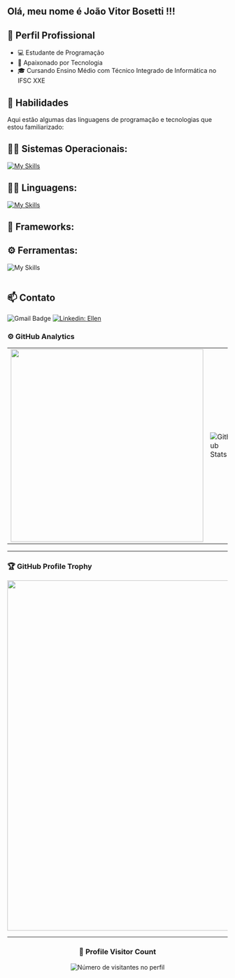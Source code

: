 ## Olá, meu nome é João Vitor Bosetti !!!


## 💼 Perfil Profissional

- 💻 Estudante de Programação
- 🌱 Apaixonado por Tecnologia
- 🎓 Cursando Ensino Médio com Técnico Integrado de Informática no IFSC XXE

## 🚀 Habilidades

Aqui estão algumas das linguagens de programação e tecnologias que estou familiarizado:

## 👨‍💻 Sistemas Operacionais: 
[![My Skills](https://skillicons.dev/icons?i=linux,windows)](https://skillicons.dev)

## 👨‍💻 Linguagens: 
[![My Skills](https://skillicons.dev/icons?i=js,html,css,python)](https://skillicons.dev)

## 🧰 Frameworks: 


## ⚙️ Ferramentas:
![My Skills](https://skillicons.dev/icons?i=git,github,vscode)<br><br>

## 📫 Contato

![Gmail Badge](https://img.shields.io/badge/-vitor.eduardo2135@gmail.com-006bed?style=flat-square&logo=Gmail&logoColor=white&link=mailto:vitor.eduardo2135@gmail.com)
[![Linkedin: Ellen](https://img.shields.io/badge/-VitorEduardoRamilio-blue?style=flat-square&logo=Linkedin&logoColor=white&link=https://www.linkedin.com/in/vitor-eduardo-ramilio-18323a266/)](https://www.linkedin.com/in/vitor-eduardo-ramilio-18323a266/)

### ⚙️ GitHub Analytics

<table>
  <tr>
    <td>
      <div>
        <a href="https://github.com/mercur21">
        <img align="center" src="https://github-readme-stats.vercel.app/api?username=mercur21&show_icons=true&theme=synthwave" width="440"/>
</a>
    </td>
    <td>
      <img
        align="left"
        src="https://github-readme-stats.vercel.app/api/top-langs/?username=mercur21&theme=dark&hide_border=false&include_all_commits=true&count_private=true&layout=compact"
        alt="Github Stats"
      />
    </td>
    <td>
      <br />
      <img
        align="left"
        src="https://github-readme-streak-stats.herokuapp.com/?user=mercur21&theme=dark&hide_border=false"
        alt="Github Stats"
      />
    </td>
  </tr>
</table>

--- 

### 🏆 GitHub Profile Trophy

<p align="center">
  <a
    href="https://github.com/ryo-ma/github-profile-trophy"
    title="repositório de troféus"
  >
    <img
      width="800"
      src="https://github-profile-trophy.vercel.app/?username=mercur21&column=8&theme=darkhub&no-frame=true&no-bg=true"
    />
  </a>
</p>

---

<div align="center">
  <h3><b>📍 Profile Visitor Count</b></h3>
</div>

<p align="center">
  <img
    src="https://profile-counter.glitch.me/Bosettidev/count.svg"
    alt="Número de visitantes no perfil"
  />
</p>

